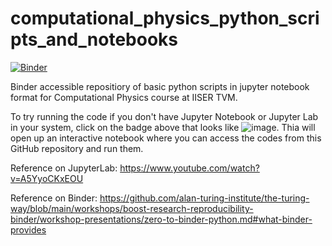 # computational_physics_python_scripts_and_notebooks

[![Binder](https://mybinder.org/badge_logo.svg)](https://mybinder.org/v2/gh/jyothischandran1597/computational_physics_python_scripts_and_notebooks.git/HEAD)

Binder accessible repositiory of basic python scripts in jupyter notebook format for Computational Physics course at IISER TVM.

To try running the code if you don't have Jupyter Notebook or Jupyter Lab in your system, click on the badge above that looks like ![image](https://user-images.githubusercontent.com/57825159/151664483-111301d4-1c9a-4c4a-be57-85872341a74a.png). Thia will open up an interactive notebook where you can access the codes from this GitHub repository and run them. 

Reference on JupyterLab: https://www.youtube.com/watch?v=A5YyoCKxEOU

Reference on Binder: https://github.com/alan-turing-institute/the-turing-way/blob/main/workshops/boost-research-reproducibility-binder/workshop-presentations/zero-to-binder-python.md#what-binder-provides
